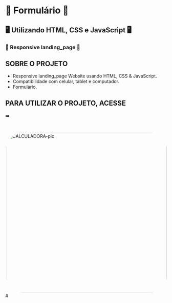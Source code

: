 

# 📝 Formulário 📝
## 🖥️ Utilizando HTML, CSS e JavaScript 🖥️
### 📱 Responsive landing_page 📱

## SOBRE O PROJETO
- Responsive landing_page Website usando HTML, CSS & JavaScript.
- Compatibilidade com celular, tablet e computador.
- Formulário.

## PARA UTILIZAR O PROJETO, ACESSE
➡️ 

#
<img align="right" alt="CALCULADORA-pic" height="500" style="border-radius:50px;" src="https://github.com/JVOA02/Formulario/blob/main/Formul%C3%A1rio-de-cadastro-1.gif">
#
